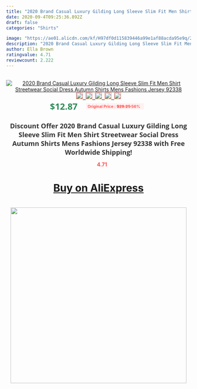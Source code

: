 ```yaml
---
title: "2020 Brand Casual Luxury Gilding Long Sleeve Slim Fit Men Shirt Streetwear Social Dress Autumn Shirts Mens Fashions Jersey 92338"
date: 2020-09-4T09:25:36.892Z
draft: false
categories: "Shirts"

image: "https://ae01.alicdn.com/kf/H97df0d115839446a99e1af88acda95e9q/2020-Brand-Casual-Luxury-Gilding-Long-Sleeve-Slim-Fit-Men-Shirt-Streetwear-Social-Dress-Autumn-Shirts.jpg"
description: "2020 Brand Casual Luxury Gilding Long Sleeve Slim Fit Men Shirt Streetwear Social Dress Autumn Shirts Mens Fashions Jersey 92338"
author: Ella Brown
ratingvalue: 4.71
reviewcount: 2.222
---
```

<br>
<div style="text-align: center;">
<a href="https://s.click.aliexpress.com/e/_AZyCOh" target="_blank" rel="nofollow noopener noreferrer"><img alt="2020 Brand Casual Luxury Gilding Long Sleeve Slim Fit Men Shirt Streetwear Social Dress Autumn Shirts Mens Fashions Jersey 92338" class="magnifier-image" src="https://ae01.alicdn.com/kf/H97df0d115839446a99e1af88acda95e9q/2020-Brand-Casual-Luxury-Gilding-Long-Sleeve-Slim-Fit-Men-Shirt-Streetwear-Social-Dress-Autumn-Shirts.jpg_640x640.jpg">
<br>
<img style="border:1px solid salmon" src="https://ae01.alicdn.com/kf/H97df0d115839446a99e1af88acda95e9q/2020-Brand-Casual-Luxury-Gilding-Long-Sleeve-Slim-Fit-Men-Shirt-Streetwear-Social-Dress-Autumn-Shirts.jpg_120x120.jpg">&nbsp;&nbsp;<img style="border:1px solid salmon" src="https://ae01.alicdn.com/kf/H96f78bf1047049538770ca68622f67ebx/2020-Brand-Casual-Luxury-Gilding-Long-Sleeve-Slim-Fit-Men-Shirt-Streetwear-Social-Dress-Autumn-Shirts.jpg_120x120.jpg">&nbsp;&nbsp;<img style="border:1px solid salmon" src="https://ae01.alicdn.com/kf/H7da31ebfd56047e08265108beb576a6bG/2020-Brand-Casual-Luxury-Gilding-Long-Sleeve-Slim-Fit-Men-Shirt-Streetwear-Social-Dress-Autumn-Shirts.jpg_120x120.jpg">&nbsp;&nbsp;<img style="border:1px solid salmon" src="https://ae01.alicdn.com/kf/H636b495ca2514d09a6d857919f8435b8u/2020-Brand-Casual-Luxury-Gilding-Long-Sleeve-Slim-Fit-Men-Shirt-Streetwear-Social-Dress-Autumn-Shirts.jpg_120x120.jpg">&nbsp;&nbsp;<img style="border:1px solid salmon" src="https://ae01.alicdn.com/kf/H79be20e26e4f4fac843a684c7bec74a61/2020-Brand-Casual-Luxury-Gilding-Long-Sleeve-Slim-Fit-Men-Shirt-Streetwear-Social-Dress-Autumn-Shirts.jpg_120x120.jpg"></a></div><br0>
<div style="text-align: center;"><span style="background-color: white; border: 0px; box-sizing: border-box; color: seagreen; display: inline-block; font-family: &quot;open sans&quot; , &quot;arial&quot; , &quot;helvetica&quot; , sans-serif , &quot;heiti&quot;; font-size: 24px; font-stretch: inherit; font-weight: 700; line-height: inherit; margin: 0px 10px 0px 0px; padding: 0px; vertical-align: middle;">$12.87 </span>
<span style="background: rgb(255 , 241 , 241); border-radius: 3px; border: 0px; box-sizing: border-box; color: #ff4747; display: inline-block; font-family: inherit; font-size: 12px; font-stretch: inherit; font-style: inherit; font-variant: inherit; font-weight: 600; line-height: inherit; margin: 0px; padding: 2px 5px; transform: scale(0.9); vertical-align: middle;">Original Price : <b style="text-decoration: line-through;">$29.25 </b> 56%&nbsp;&nbsp;</span></div>
<h1 style="color: #333333; display: inline-block; font-family: &quot;open sans&quot; , &quot;arial&quot; , &quot;helvetica&quot; , sans-serif , &quot;heiti&quot;; font-size: 18px; font-stretch: inherit; font-weight: 700; text-align: center;">Discount Offer 2020 Brand Casual Luxury Gilding Long Sleeve Slim Fit Men Shirt Streetwear Social Dress Autumn Shirts Mens Fashions Jersey 92338 with Free Worldwide Shipping!</h1>
<div style="color: #ff4747; text-align: center;">
<img src="https://4.bp.blogspot.com/-M0ZcTcb-5uY/XleCXlxnR4I/AAAAAAAAAEc/OrjgMkXV1oMQFaCRZj5HQwOCBcu3w1FegCPcBGAYYCw/s1600/star.png" style="height: 15px;">&nbsp;<b>4.71</b></div>
<div class="button_cont" align="center"><a class="buynow_a" href="https://s.click.aliexpress.com/e/_AZyCOh" target="_blank" rel="nofollow noopener noreferrer"><H1>Buy on AliExpress</H1></a></div><br>
<div class="separator" style="clear: both; text-align: center;">
<img src="https://lh3.googleusercontent.com/-pTy5HemUv9M/XlePHvY0dAI/AAAAAAAAAE4/0nX5iRUoIWY8eMW9Dpxeirr157OZliDIgCLcBGAsYHQ/s1600/badge.gif" width="480">
</div>
